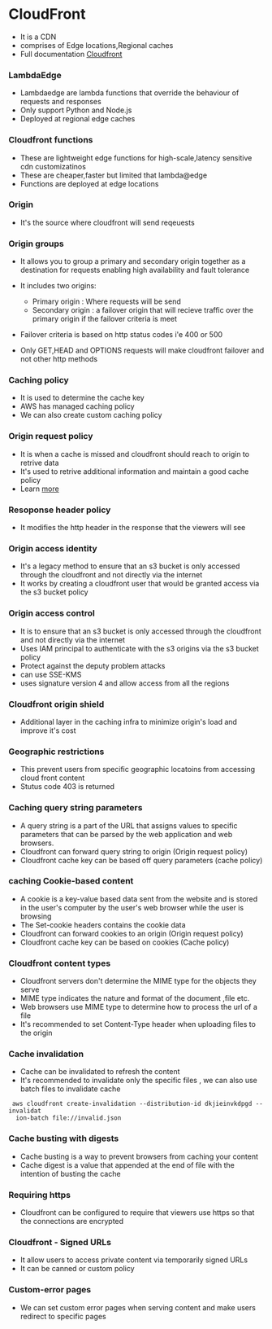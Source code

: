 #  CloudFront

- It is a CDN
- comprises of Edge locations,Regional caches
- Full documentation [Cloudfront](https://docs.aws.amazon.com/AmazonCloudFront/latest/DeveloperGuide/IntroductionUseCases.html)

### LambdaEdge
- Lambdaedge are lambda  functions that override the behaviour of requests and responses
- Only support Python and Node.js
- Deployed at regional edge caches


### Cloudfront functions
- These are lightweight edge functions for high-scale,latency sensitive cdn customizatinos
- These are cheaper,faster but limited that lambda@edge
- Functions are deployed at edge locations


### Origin
- It's the source where cloudfront will send reqeuests
  
### Origin groups
- It allows you to group a primary and secondary origin together as a destination for requests enabling high availability and fault tolerance
- It includes two origins:
  - Primary origin : Where requests will be send
  - Secondary origin : a failover origin that will recieve traffic over the primary origin if the failover criteria is meet
 
- Failover criteria is based on http status codes i'e 400 or 500
- Only GET,HEAD and OPTIONS requests will make cloudfront failover and not other http methods


### Caching policy
- It is used to determine the cache key
- AWS has managed caching policy
- We can also create custom caching policy

### Origin request policy
- It is when a cache is missed and cloudfront should reach to origin to retrive data
- It's used to retrive additional information and maintain a good cache policy
- Learn [more](https://docs.aws.amazon.com/AmazonCloudFront/latest/DeveloperGuide/controlling-origin-requests.html)

### Resoponse header policy
- It modifies the http header in the response that the viewers will see

### Origin access identity
- It's a legacy method to ensure that an s3 bucket  is only accessed through the cloudfront and not directly via the internet
- It works by creating a cloudfront user that would be granted access via the s3 bucket policy

### Origin access control
- It is to ensure that an s3 bucket is only accessed through the cloudfront and not directly via the internet
- Uses IAM principal to authenticate with the s3 origins via the s3 bucket policy
- Protect against the deputy problem attacks
- can use SSE-KMS
- uses signature version 4 and allow access from all the regions

### Cloudfront origin shield
- Additional layer in the caching infra to minimize origin's load and improve it's cost

### Geographic restrictions
- This prevent users from specific geographic locatoins from accessing cloud front content
- Stutus code 403 is returned

  
### Caching query string parameters
- A query string is a part of the URL that assigns values to specific parameters that can be parsed by the web application and web browsers.
- Cloudfront can forward query string to origin (Origin request policy)
- Cloudfront cache key can be based off query parameters (cache policy)

### caching Cookie-based content 
- A cookie is a key-value based data sent from the website and is stored in the user's computer by the user's web browser while the user is browsing
- The Set-cookie headers contains the cookie data
- Cloudfront can forward cookies to an origin (Origin request policy)
- Cloudfront cache key can be based on cookies (Cache policy)


### Cloudfront content types
- Cloudfront servers don't determine the MIME type for the objects they serve
- MIME type indicates the nature and format of the document ,file etc.
- Web browsers use MIME type to determine how to process the url of a file
- It's recommended to set Content-Type header when uploading files to the origin

### Cache invalidation
- Cache can be invalidated to refresh the content
- It's recommended to invalidate only the specific files , we can also use batch files to invalidate cache
```
 aws cloudfront create-invalidation --distribution-id dkjieinvkdpgd --invalidat
  ion-batch file://invalid.json

```
### Cache busting with digests
- Cache busting is a way to prevent browsers from caching your content
- Cache digest is a value that appended at the end of file with the intention of busting the cache

### Requiring https
- Cloudfront can be configured to require  that viewers use https so that the connections are encrypted

### Cloudfront - Signed URLs
- It allow users to access private content via temporarily signed URLs
- It can be canned or custom policy


### Custom-error pages
- We can set custom error pages when serving content and make users redirect to specific pages
